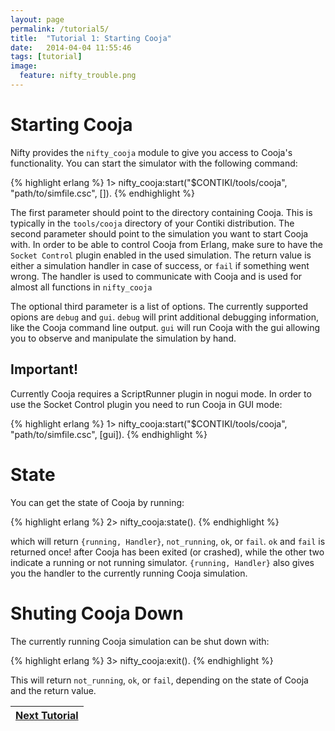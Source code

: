```yaml
---
layout: page
permalink: /tutorial5/
title:  "Tutorial 1: Starting Cooja"
date:   2014-04-04 11:55:46
tags: [tutorial]
image:
  feature: nifty_trouble.png
---
```


# Starting Cooja
Nifty provides the `nifty_cooja` module to give you access to Cooja's functionality. You can start the simulator with the following command:

{% highlight erlang %}
1> nifty_cooja:start("$CONTIKI/tools/cooja",
                     "path/to/simfile.csc", []).
{% endhighlight %}

The first parameter should point to the directory containing Cooja. This is typically in the `tools/cooja` directory of your Contiki distribution. The second parameter should point to the simulation you want to start Cooja with. In order to be able to control Cooja from Erlang, make sure to have the `Socket Control` plugin enabled in the used simulation. The return value is either a simulation handler in case of success, or `fail` if something went wrong.  The handler is used to communicate with Cooja and is used for almost all functions in `nifty_cooja`

The optional third parameter is a list of options. The currently supported opions are `debug` and `gui`. `debug` will print additional debugging information, like the Cooja command line output. `gui` will run Cooja with the gui allowing you to observe and manipulate the simulation by hand. 

## Important!
Currently Cooja requires a ScriptRunner plugin in nogui mode. In order to use the Socket Control plugin you need to run Cooja in GUI mode:

{% highlight erlang %}
1> nifty_cooja:start("$CONTIKI/tools/cooja",
                     "path/to/simfile.csc", [gui]).
{% endhighlight %}

# State
You can get the state of Cooja by running:

{% highlight erlang %}
2> nifty_cooja:state().
{% endhighlight %}

which will return `{running, Handler}`, `not_running`, `ok`, or `fail`. `ok` and `fail` is returned once! after Cooja has been exited (or crashed), while the other two indicate a running or not running simulator. `{running, Handler}` also gives you the handler to the currently running Cooja simulation.

# Shuting Cooja Down
The currently running Cooja simulation can be shut down with:

{% highlight erlang %}
3> nifty_cooja:exit().
{% endhighlight %}

This will return `not_running`, `ok`, or `fail`, depending on the state of Cooja and the return value.


| <a  href="{{ site.url }}/tutorial6">Next Tutorial</a> |
|-------------------------------------------------------|
